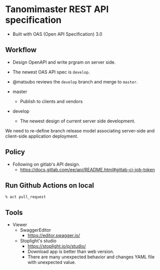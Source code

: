 # Tanomimaster REST API specification

- Built with OAS (Open API Specification) 3.0 

## Workflow

- Design OpenAPI and write prgram on server side.
- The newest OAS API spec is `develop`.
- @matsubo reviews the `develop` branch and merge to `master`.

- master
  - Publish to clients and vendors
- develop
  - The newest design of current server side development.

We need to re-define branch release model associating server-side and client-side application deployment.

## Policy

- Following on gitlab's API design.
  - https://docs.gitlab.com/ee/api/README.html#gitlab-ci-job-token


## Run Github Actions on local

```
% act pull_request
```

## Tools

- Viewer
  - SwaggerEditor
    - https://editor.swagger.io/
  - Stoplight's studio
    - https://stoplight.io/p/studio/
    - Download app is better than web version.
    - There are many unexpected behavior and changes YAML file with unexpected value.



